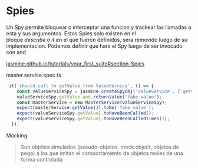 # Spies

Un Spy permite bloquear o interceptar una funcion y trackear las llamadas a esta y sus argumentos. Estos Spies solo existen en el bloque _describe_ o _it_ en el que fueron definidos, sera removido luego de su implementacion. Podemos definir que hara el Spy luego de ser invocado con and

[jasmine.github.io/tutorials/your_first_suite#section-Spies](https://jasmine.github.io/tutorials/your_first_suite#section-Spies)

master.service.spec.ts
```ts
 it('should call to getValue from ValueService', () => {
    const valueServiceSpy = jasmine.createSpyObj('ValueService', ['getValue']);
    valueServiceSpy.getValue.and.returnValue('fake value');
    const masterService = new MasterService(valueServiceSpy);
    expect(masterService.getValue()).toBe('fake value');
    expect(valueServiceSpy.getValue).toHaveBeenCalled();
    expect(valueServiceSpy.getValue).toHaveBeenCalledTimes(1);
  });
```



Mocking

> Son objetos simulados (pseudo-objetos, mock object, objetos de pega) a los que imitan el comportamiento de objetos reales de una forma controlada